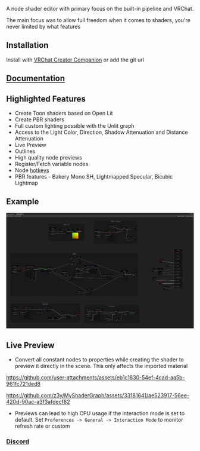 A node shader editor with primary focus on the built-in pipeline and VRChat.

The main focus was to allow full freedom when it comes to shaders, you're never limited by what features

## Installation

Install with [VRChat Creator Companion](https://z3y.github.io/vpm-package-listing/) or add the git url

## [Documentation](https://z3y.github.io/Graphlit)

## Highlighted Features

- Create Toon shaders based on Open Lit
- Create PBR shaders
- Full custom lighting possible with the Unlit graph
- Access to the Light Color, Direction, Shadow Attenuation and Distance Attenuation
- Live Preview
- Outlines
- High quality node previews
- Register/Fetch variable nodes
- Node [hotkeys](https://z3y.github.io/Graphlit/hotkeys)
- PBR features - Bakery Mono SH, Lightmapped Specular, Bicubic Lightmap

## Example

![Image](/Docs~/public/Unity_iGcR8rpLM9.png)

## Live Preview

- Convert all constant nodes to properties while creating the shader to preview it directly in the scene. This only affects the imported material

https://github.com/user-attachments/assets/eb1c1830-54ef-4cad-aa5b-961fc721ded8

https://github.com/z3y/MyShaderGraph/assets/33181641/ae523917-56ee-420d-90ac-a3f3afdecf82

- Previews can lead to high CPU usage if the interaction mode is set to default. Set `Preferences -> General -> Interaction Mode` to monitor refresh rate or custom

### [Discord](https://discord.gg/bw46tKgRFT)
